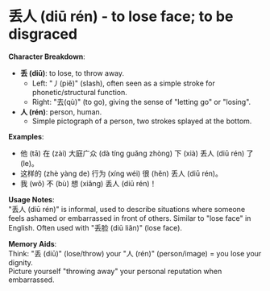 # **丢人 (diū rén) - to lose face; to be disgraced**

**Character Breakdown**:  
- **丢 (diū)**: to lose, to throw away.
  - Left: "丿(piě)" (slash), often seen as a simple stroke for phonetic/structural function.
  - Right: "去(qù)" (to go), giving the sense of "letting go" or "losing".  
- **人 (rén)**: person, human.
  - Simple pictograph of a person, two strokes splayed at the bottom.

**Examples**:  
- 他 (tā) 在 (zài) 大庭广众 (dà tíng guǎng zhòng) 下 (xià) 丢人 (diū rén) 了 (le)。  
- 这样的 (zhè yàng de) 行为 (xíng wéi) 很 (hěn) 丢人 (diū rén)。  
- 我 (wǒ) 不 (bù) 想 (xiǎng) 丢人 (diū rén)！

**Usage Notes**:  
"丢人 (diū rén)" is informal, used to describe situations where someone feels ashamed or embarrassed in front of others. Similar to "lose face" in English. Often used with "丢脸 (diū liǎn)" (lose face).

**Memory Aids**:  
Think: "丢 (diū)" (lose/throw) your "人 (rén)" (person/image) = you lose your dignity.  
Picture yourself "throwing away" your personal reputation when embarrassed.